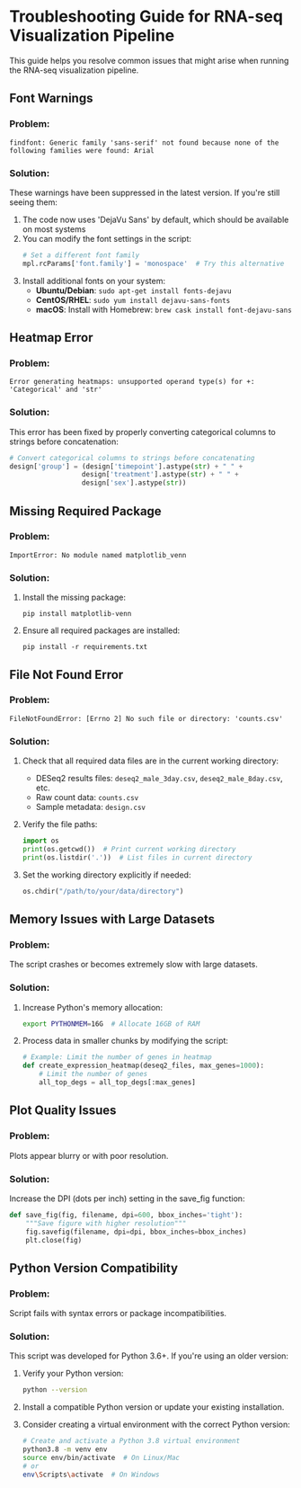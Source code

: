 # Troubleshooting Guide for RNA-seq Visualization Pipeline

This guide helps you resolve common issues that might arise when running the RNA-seq visualization pipeline.

## Font Warnings

### Problem:
```
findfont: Generic family 'sans-serif' not found because none of the following families were found: Arial
```

### Solution:
These warnings have been suppressed in the latest version. If you're still seeing them:

1. The code now uses 'DejaVu Sans' by default, which should be available on most systems
2. You can modify the font settings in the script:
   ```python
   # Set a different font family
   mpl.rcParams['font.family'] = 'monospace'  # Try this alternative
   ```
3. Install additional fonts on your system:
   - **Ubuntu/Debian**: `sudo apt-get install fonts-dejavu`
   - **CentOS/RHEL**: `sudo yum install dejavu-sans-fonts`
   - **macOS**: Install with Homebrew: `brew cask install font-dejavu-sans`

## Heatmap Error

### Problem:
```
Error generating heatmaps: unsupported operand type(s) for +: 'Categorical' and 'str'
```

### Solution:
This error has been fixed by properly converting categorical columns to strings before concatenation:

```python
# Convert categorical columns to strings before concatenating
design['group'] = (design['timepoint'].astype(str) + " " + 
                  design['treatment'].astype(str) + " " + 
                  design['sex'].astype(str))
```

## Missing Required Package

### Problem:
```
ImportError: No module named matplotlib_venn
```

### Solution:
1. Install the missing package:
   ```
   pip install matplotlib-venn
   ```
2. Ensure all required packages are installed:
   ```
   pip install -r requirements.txt
   ```

## File Not Found Error

### Problem:
```
FileNotFoundError: [Errno 2] No such file or directory: 'counts.csv'
```

### Solution:
1. Check that all required data files are in the current working directory:
   - DESeq2 results files: `deseq2_male_3day.csv`, `deseq2_male_8day.csv`, etc.
   - Raw count data: `counts.csv`
   - Sample metadata: `design.csv`
   
2. Verify the file paths:
   ```python
   import os
   print(os.getcwd())  # Print current working directory
   print(os.listdir('.'))  # List files in current directory
   ```

3. Set the working directory explicitly if needed:
   ```python
   os.chdir("/path/to/your/data/directory")
   ```

## Memory Issues with Large Datasets

### Problem:
The script crashes or becomes extremely slow with large datasets.

### Solution:
1. Increase Python's memory allocation:
   ```bash
   export PYTHONMEM=16G  # Allocate 16GB of RAM
   ```

2. Process data in smaller chunks by modifying the script:
   ```python
   # Example: Limit the number of genes in heatmap
   def create_expression_heatmap(deseq2_files, max_genes=1000):
       # Limit the number of genes
       all_top_degs = all_top_degs[:max_genes]
   ```

## Plot Quality Issues

### Problem:
Plots appear blurry or with poor resolution.

### Solution:
Increase the DPI (dots per inch) setting in the save_fig function:

```python
def save_fig(fig, filename, dpi=600, bbox_inches='tight'):
    """Save figure with higher resolution"""
    fig.savefig(filename, dpi=dpi, bbox_inches=bbox_inches)
    plt.close(fig)
```

## Python Version Compatibility

### Problem:
Script fails with syntax errors or package incompatibilities.

### Solution:
This script was developed for Python 3.6+. If you're using an older version:

1. Verify your Python version:
   ```bash
   python --version
   ```

2. Install a compatible Python version or update your existing installation.

3. Consider creating a virtual environment with the correct Python version:
   ```bash
   # Create and activate a Python 3.8 virtual environment
   python3.8 -m venv env
   source env/bin/activate  # On Linux/Mac
   # or
   env\Scripts\activate  # On Windows
   ```
